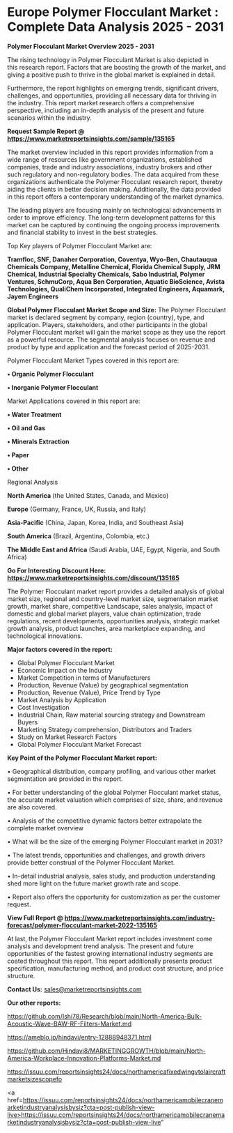  # Europe Polymer Flocculant Market : Complete Data Analysis 2025 - 2031

<Strong> Polymer Flocculant Market Overview 2025 - 2031</strong>

The rising technology in Polymer Flocculant Market is also depicted in this research report. Factors that are boosting the growth of the market, and giving a positive push to thrive in the global market is explained in detail.

Furthermore, the report highlights on emerging trends, significant drivers, challenges, and opportunities, providing all necessary data for thriving in the industry. This report market research offers a comprehensive perspective, including an in-depth analysis of the present and future scenarios within the industry.

<strong>Request Sample Report @ <a href=https://www.marketreportsinsights.com/sample/135165>https://www.marketreportsinsights.com/sample/135165</a></strong>

The market overview included in this report provides information from a wide range of resources like government organizations, established companies, trade and industry associations, industry brokers and other such regulatory and non-regulatory bodies. The data acquired from these organizations authenticate the Polymer Flocculant research report, thereby aiding the clients in better decision making. Additionally, the data provided in this report offers a contemporary understanding of the market dynamics.

The leading players are focusing mainly on technological advancements in order to improve efficiency. The long-term development patterns for this market can be captured by continuing the ongoing process improvements and financial stability to invest in the best strategies.

Top Key players of Polymer Flocculant Market are:

<strong>Tramfloc, SNF, Danaher Corporation, Coventya, Wyo-Ben, Chautauqua Chemicals Company, Metalline Chemical, Florida Chemical Supply, JRM Chemical, Industrial Specialty Chemicals, Sabo Industrial, Polymer Ventures, SchmuCorp, Aqua Ben Corporation, Aquatic BioScience, Avista Technologies, QualiChem Incorporated, Integrated Engineers, Aquamark, Jayem Engineers</strong>

<strong><b>Global Polymer Flocculant Market Scope and Size:</b></strong>
The Polymer Flocculant market is declared segment by company, region (country), type, and application. Players, stakeholders, and other participants in the global Polymer Flocculant market will gain the market scope as they use the report as a powerful resource. The segmental analysis focuses on revenue and product by type and application and the forecast period of 2025-2031.

Polymer Flocculant Market Types covered in this report are:

<strong>• Organic Polymer Flocculant

• Inorganic Polymer Flocculant</strong>

Market Applications covered in this report are:

<strong>• Water Treatment

• Oil and Gas

• Minerals Extraction

• Paper

• Other</strong> 

Regional Analysis

<strong>North America</strong> (the United States, Canada, and Mexico)

<strong>Europe</strong> (Germany, France, UK, Russia, and Italy)

<strong>Asia-Pacific</strong> (China, Japan, Korea, India, and Southeast Asia)

<strong>South America</strong> (Brazil, Argentina, Colombia, etc.)

<strong>The Middle East and Africa</strong> (Saudi Arabia, UAE, Egypt, Nigeria, and South Africa)

<strong>Go For Interesting Discount Here: <a href=https://www.marketreportsinsights.com/discount/135165>https://www.marketreportsinsights.com/discount/135165</a></strong>

The Polymer Flocculant market report provides a detailed analysis of global market size, regional and country-level market size, segmentation market growth, market share, competitive Landscape, sales analysis, impact of domestic and global market players, value chain optimization, trade regulations, recent developments, opportunities analysis, strategic market growth analysis, product launches, area marketplace expanding, and technological innovations.

<strong><b>Major factors covered in the report:</b></strong>
<ul>
  <li>Global Polymer Flocculant Market </li>
  <li>Economic Impact on the Industry</li>
  <li>Market Competition in terms of Manufacturers</li>
  <li>Production, Revenue (Value) by geographical segmentation</li>
  <li>Production, Revenue (Value), Price Trend by Type</li>
  <li>Market Analysis by Application</li>
  <li>Cost Investigation</li>
  <li>Industrial Chain, Raw material sourcing strategy and Downstream Buyers</li>
  <li>Marketing Strategy comprehension, Distributors and Traders</li>
  <li>Study on Market Research Factors</li>
  <li>Global Polymer Flocculant Market Forecast</li>
</ul>

<strong><b>Key Point of the Polymer Flocculant Market report:</b></strong>

• Geographical distribution, company profiling, and various other market segmentation are provided in the report.

• For better understanding of the global Polymer Flocculant market status, the accurate market valuation which comprises of size, share, and revenue are also covered.

• Analysis of the competitive dynamic factors better extrapolate the complete market overview

• What will be the size of the emerging Polymer Flocculant market in 2031?

• The latest trends, opportunities and challenges, and growth drivers provide better construal of the Polymer Flocculant Market.

• In-detail industrial analysis, sales study, and production understanding shed more light on the future market growth rate and scope.

• Report also offers the opportunity for customization as per the customer request.

<strong><b>View Full Report @ <a href=https://www.marketreportsinsights.com/industry-forecast/polymer-flocculant-market-2022-135165>https://www.marketreportsinsights.com/industry-forecast/polymer-flocculant-market-2022-135165</a></b></strong>


At last, the Polymer Flocculant Market report includes investment come analysis and development trend analysis. The present and future opportunities of the fastest growing international industry segments are coated throughout this report. This report additionally presents product specification, manufacturing method, and product cost structure, and price structure.

<strong>Contact Us:</strong>
sales@marketreportsinsights.com

<strong>Our other reports:</strong>

<a href=https://github.com/Ishi78/Research/blob/main/North-America-Bulk-Acoustic-Wave-BAW-RF-Filters-Market.md>https://github.com/Ishi78/Research/blob/main/North-America-Bulk-Acoustic-Wave-BAW-RF-Filters-Market.md</a>

<a href=https://ameblo.jp/hindavi/entry-12888948371.html>https://ameblo.jp/hindavi/entry-12888948371.html</a>

<a href=https://github.com/Hindavi8/MARKETINGGROWTH/blob/main/North-America-Workplace-Innovation-Platforms-Market.md>https://github.com/Hindavi8/MARKETINGGROWTH/blob/main/North-America-Workplace-Innovation-Platforms-Market.md</a>

<a href=https://issuu.com/reportsinsights24/docs/northamericafixedwingvtolaircraftmarketsizescopefo>https://issuu.com/reportsinsights24/docs/northamericafixedwingvtolaircraftmarketsizescopefo</a>

<a href=https://issuu.com/reportsinsights24/docs/northamericamobilecranemarketindustryanalysisbysiz?cta=post-publish-view-live>https://issuu.com/reportsinsights24/docs/northamericamobilecranemarketindustryanalysisbysiz?cta=post-publish-view-live</a>"
